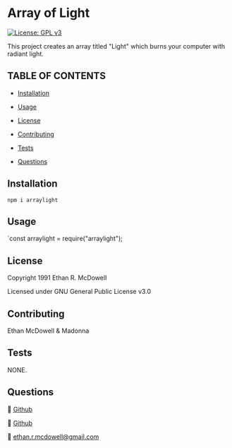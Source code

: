 
  
  
  # **Array of Light**

  [![License: GPL v3](https://img.shields.io/badge/License-GPLv3-blue.svg)](https://www.gnu.org/licenses/gpl-3.0)

  This project creates an array titled "Light" which burns your computer with radiant light.

  ## TABLE OF CONTENTS
  
  - [Installation](#Installation) 

  - [Usage](#Usage) 

  - [License](#License) 

  - [Contributing](#Contributing) 

  - [Tests](#Tests) 

  - [Questions](#Questions) 

  
  ## Installation
  
 `npm i arraylight` 

  ## Usage
  
 `const arraylight = require("arraylight"); 

  ## License
  
 Copyright 1991 Ethan R. McDowell
  
 Licensed under GNU General Public License v3.0 

  ## Contributing
  
 Ethan McDowell & Madonna 

  ## Tests
  
 NONE. 

  ## Questions
  
 :link: <a href='https://github.com/ethanrmcdowell'>Github</a>
  
 :link: <a href='https://github.com/madonna'>Github</a>
  
 :e-mail: ethan.r.mcdowell@gmail.com

